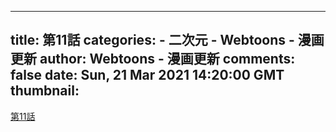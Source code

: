 
---
title: 第11話
categories: 
    - 二次元
    - Webtoons - 漫画更新
author: Webtoons - 漫画更新
comments: false
date: Sun, 21 Mar 2021 14:20:00 GMT
thumbnail: 
---

<div>   
<a href="https://www.webtoons.com/zh-hant/drama/gongzhuweimian/%E7%AC%AC11%E8%A9%B1/viewer?title_no=894&episode_no=11" target="_blank">第11話</a>  
</div>
            